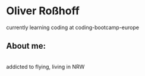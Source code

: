# Oliver Roßhoff

currently learning coding at coding-bootcamp-europe

## About me:
<br>addicted to flying, living in NRW



